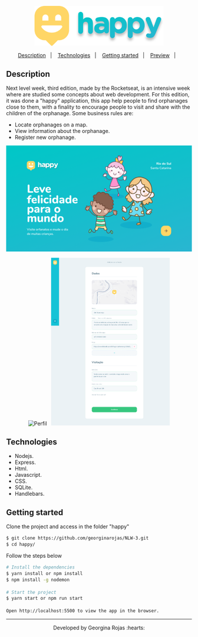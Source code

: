 <p align="center">
  <img src="./happy/public/images/logo-readme.svg" width=350px />
</p>

<p align="center">
    <a href="#-description">Description</a>&nbsp;&nbsp;&nbsp;|&nbsp;&nbsp;&nbsp;
    <a href="#-technologies">Technologies</a>&nbsp;&nbsp;&nbsp;|&nbsp;&nbsp;&nbsp;
    <a href="#-getting-started">Getting started</a>&nbsp;&nbsp;&nbsp;|&nbsp;&nbsp;&nbsp;
    <a href="#-preview">Preview</a>&nbsp;&nbsp;&nbsp;|&nbsp;&nbsp;&nbsp;
</p>


## Description
Next level week, third edition, made by the Rocketseat, is an intensive week where are studied some concepts about web development. For this edition, it was done a "happy" application, this app help people to find orphanages close to them, with a finality to encourage people to visit and share with the children of the orphanage. 
Some business rules are: 
- Locate orphanages on a map.
- View information about the orphanage.
- Register new orphanage.

<p align="center">
  <img src="./happy/public/images/home-readme.png" alt="Home" width=600px/>
</p>

<p align="center">
  <img src="./happy/public/images/orphanage-perfil.svg" alt="Perfil" width=350px/>&nbsp;&nbsp;
  <img src="./happy/public/images/orphanage-register.svg" alt="Register" width=322px/>
</p>

## Technologies
- Nodejs.
- Express.
- Html.
- Javascript.
- CSS.
- SQLite.
- Handlebars.

## Getting started
Clone the project and access in the folder "happy"
```bash
$ git clone https://github.com/georginarojas/NLW-3.git
$ cd happy/
```
Follow the steps below
```bash
# Install the dependencies
$ yarn install or npm install
$ npm install -g nodemon

# Start the project
$ yarn start or npm run start

Open http://localhost:5500 to view the app in the browser.
```

---
<p align="center">Developed by Georgina Rojas :hearts:</p>
